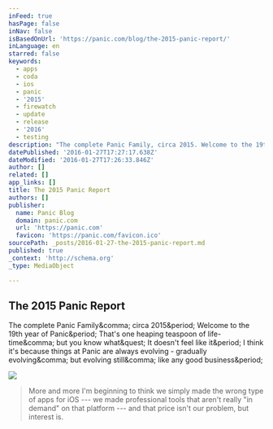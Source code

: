 ```yaml
---
inFeed: true
hasPage: false
inNav: false
isBasedOnUrl: 'https://panic.com/blog/the-2015-panic-report/'
inLanguage: en
starred: false
keywords:
  - apps
  - coda
  - ios
  - panic
  - '2015'
  - firewatch
  - update
  - release
  - '2016'
  - testing
description: "The complete Panic Family, circa 2015. Welcome to the 19th year of Panic. That's one heaping teaspoon of life-time, but you know what? It doesn't feel like it. I think it's because things at Panic are always evolving - gradually evolving, but evolving still, like any good business."
datePublished: '2016-01-27T17:27:17.638Z'
dateModified: '2016-01-27T17:26:33.846Z'
author: []
related: []
app_links: []
title: The 2015 Panic Report
authors: []
publisher:
  name: Panic Blog
  domain: panic.com
  url: 'https://panic.com'
  favicon: 'https://panic.com/favicon.ico'
sourcePath: _posts/2016-01-27-the-2015-panic-report.md
published: true
_context: 'http://schema.org'
_type: MediaObject

---
```

<article style=""><h1>The 2015 Panic Report</h1><p>The complete Panic Family&amp;comma; circa 2015&amp;period; Welcome to the 19th year of Panic&amp;period; That's one heaping teaspoon of life-time&amp;comma; but you know what&amp;quest; It doesn't feel like it&amp;period; I think it's because things at Panic are always evolving - gradually evolving&amp;comma; but evolving still&amp;comma; like any good business&amp;period;</p><img src="http://panic.com/blog/wp-content/uploads/2016/01/firewatch-alt.jpg" /></article>

> More and more I'm beginning to think we simply made the wrong type of apps for iOS --- we made professional tools that aren't really "in demand" on that platform --- and that price isn't our problem, but interest is.